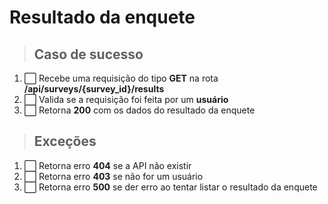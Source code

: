 # Resultado da enquete

> ## Caso de sucesso

1. ⬜️ Recebe uma requisição do tipo **GET** na rota **/api/surveys/{survey_id}/results**
2. ⬜️ Valida se a requisição foi feita por um **usuário**
3. ⬜️ Retorna **200** com os dados do resultado da enquete

> ## Exceções

1. ⬜️ Retorna erro **404** se a API não existir
2. ⬜️ Retorna erro **403** se não for um usuário
3. ⬜️ Retorna erro **500** se der erro ao tentar listar o resultado da enquete